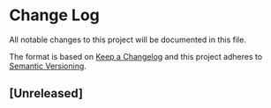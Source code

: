 # Change Log

All notable changes to this project will be documented in this file.

The format is based on [Keep a Changelog](http://keepachangelog.com/)
and this project adheres to [Semantic Versioning](http://semver.org/).

## [Unreleased]

<!--
## [0.0.1]

*2000-00-00*

### Added
### Changed
### Deprecated
### Removed
### Fixed
### Security

[Unreleased]: https://github.com/user/repo/compare/v0.0.1...HEAD
[0.0.1]: https://github.com/user/repo/compare/0000000...v0.0.1
-->
